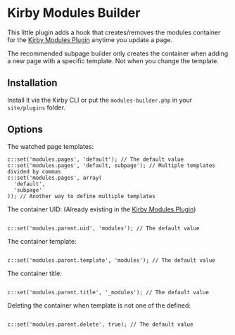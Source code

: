# Kirby Modules Builder

This little plugin adds a hook that creates/removes the modules container for the [Kirby Modules Plugin](https://github.com/getkirby-plugins/modules-plugin) anytime you update a page.

The recommended subpage builder only creates the container when adding a new page with a specific template. Not when you change the template.

## Installation

Install it via the Kirby CLI or put the `modules-builder.php` in your `site/plugins` folder.

## Options

The watched page templates:

```
c::set('modules.pages', 'default'); // The default value
c::set('modules.pages', 'default, subpage'); // Multiple templates divided by commas
c::set('modules.pages', array(
  'default',
  'subpage'
)); // Another way to define multiple templates

````

The container UID: (Already existing in the [Kirby Modules Plugin](https://github.com/getkirby-plugins/modules-plugin))

```

c::set('modules.parent.uid', 'modules'); // The default value

```

The container template:

```

c::set('modules.parent.template', 'modules'); // The default value

```

The container title:

```

c::set('modules.parent.title', '_modules'); // The default value

```

Deleting the container when template is not one of the defined:

```

c::set('modules.parent.delete', true); // The default value

```